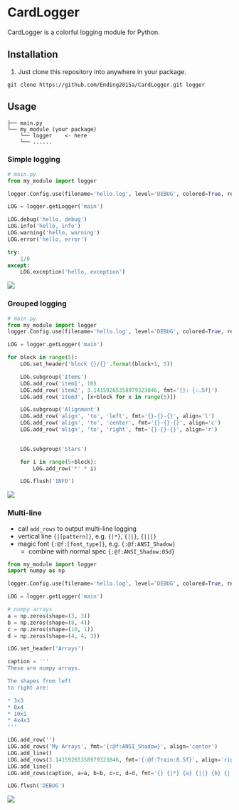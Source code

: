 # CardLogger
CardLogger is a colorful logging module for Python.

## Installation
1. Just clone this repository into anywhere in your package.
```
git clone https://github.com/Ending2015a/CardLogger.git logger
```

## Usage

```
├── main.py
└── my_module (your package)
    └── logger    <- here
    └── ......
```
### Simple logging
```python
# main.py
from my_module import logger

logger.Config.use(filename='hello.log', level='DEBUG', colored=True, reset=False)

LOG = logger.getLogger('main')

LOG.debug('hello, debug')
LOG.info('hello, info')
LOG.warning('hello, warning')
LOG.error('hello, error')

try:
    1/0
except:
    LOG.exception('hello, exception')
```

![](https://github.com/Ending2015a/logger/blob/master/image/screenshot.png)

### Grouped logging
```python
# main.py
from my_module import logger
logger.Config.use(filename='hello.log', level='DEBUG', colored=True, reset=False)

LOG = logger.getLogger('main')

for block in range(5):
    LOG.set_header('block {}/{}'.format(block+1, 5))

    LOG.subgroup('Items')
    LOG.add_row('item1', 10)
    LOG.add_row('item2', 3.14159265358979323846, fmt='{}: {:.5f}')
    LOG.add_row('item3', [x+block for x in range(5)])

    LOG.subgroup('Alignment')
    LOG.add_row('align', 'to', 'left', fmt='{}-{}-{}', align='l')
    LOG.add_row('align', 'to', 'center', fmt='{}-{}-{}', align='c')
    LOG.add_row('align', 'to', 'right', fmt='{}-{}-{}', align='r')
    

    LOG.subgroup('Stars')

    for i in range(5+block):
        LOG.add_row('*' * i)

    LOG.flush('INFO')

```
![](https://github.com/Ending2015a/GroupLogger/blob/master/image/screenshot2.png)


### Multi-line
* call `add_rows` to output multi-line logging
* vertical line `{|[pattern]}`, e.g. `{|*}`, `{||}`, `{|||}`
* magic font `{:@f:[font_type]}`, e.g. `{:@f:ANSI_Shadow}`
    * combine with normal spec `{:@f:ANSI_Shadow:05d}`

```python
from my_module import logger
import numpy as np

logger.Config.use(filename='hello.log', level='DEBUG', colored=True, reset=False)

LOG = logger.getLogger('main')

# numpy arrays
a = np.zeros(shape=(3, 3))
b = np.zeros(shape=(8, 4))
c = np.zeros(shape=(10, 1))
d = np.zeros(shape=(4, 4, 3))

LOG.set_header('Arrays')

caption = '''
These are numpy arrays.

The shapes from left
to right are:

* 3x3
* 8x4
* 10x1
* 4x4x3
'''

LOG.add_row('')
LOG.add_rows('My Arrays', fmt='{:@f:ANSI_Shadow}', align='center')
LOG.add_line()
LOG.add_rows(3.14159265358979323846, fmt='{:@f:Train:8.5f}', align='right')
LOG.add_line()
LOG.add_rows(caption, a=a, b=b, c=c, d=d, fmt='{} {|*} {a} {||} {b} {||} {c} {||} {d}')

LOG.flush('DEBUG')
```
![](https://github.com/Ending2015a/GroupLogger/blob/master/image/screenshot3.png)
